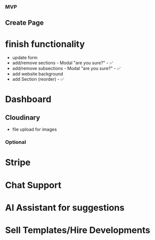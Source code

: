 ### MVP

## Create Page
# finish functionality
- update form
- add/remove sections - Modal "are you sure?" - ✅
- add/remove subsections - Modal "are you sure?" - ✅
- add website background
- add Section (reorder) - ✅

# Dashboard

## Cloudinary
- file upload for images 

### Optional
# Stripe
# Chat Support
# AI Assistant for suggestions
# Sell Templates/Hire Developments













